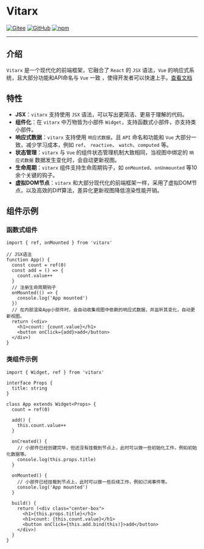 # Vitarx

[![Gitee](https://img.shields.io/badge/Gitee-blue?style=flat-square&logo=Gitee)](https://gitee.com/vitarx/core)
[![GitHub](https://img.shields.io/badge/Github-blue?style=flat-square&logo=Github)](https://github.com/vitarx/core)
[![npm](https://img.shields.io/npm/v/vitarx)](https://www.npmjs.com/package/vitarx)
________________________________________________________________________

## 介绍

`Vitarx` 是一个现代化的前端框架，它融合了 `React` 的 `JSX` 语法，`Vue` 的响应式系统，且大部分功能和API命名与 `Vue` 一致
，使得开发者可以快速上手。[查看文档](https://vitarx.cn)

## 特性

- **JSX**：`vitarx` 支持使用 `JSX` 语法，可以写出更简洁、更易于理解的代码。
- **组件化**：在 `vitarx` 中万物皆为小部件 `Widget`，支持函数式小部件，亦支持类小部件。
- **响应式数据**：`vitarx` 支持使用 `响应式数据`，且 `API` 命名和功能和 `Vue` 大部分一致，减少学习成本，例如 `ref`、
  `reactive`、
  `watch`、`computed` 等。
- **状态管理**：`vitarx` 与 `Vue` 的组件状态管理机制大致相同，当视图中绑定的 `响应式数据` 数据发生变化时，会自动更新视图。
- **生命周期**：`vitarx` 组件支持生命周期钩子，如 `onMounted`、`onUnmounted` 等10余个关键的钩子。
- **虚拟DOM节点**：`vitarx` 和大部分现代化的前端框架一样，采用了虚拟DOM节点，以及高效的Diff算法，差异化更新视图降低渲染性能开销。

## 组件示例

### 函数式组件
```tsx
import { ref, onMounted } from 'vitarx'

// JSX语法
function App() {
  const count = ref(0)
  const add = () => {
    count.value++
  }
  // 注册生命周期钩子
  onMounted(() => {
    console.log('App mounted')
  })
  // 在内部渲染App小部件时，会自动收集视图中依赖的响应式数据，并监听其变化，自动更新视图。
  return (<div>
    <h1>count: {count.value}</h1>
    <button onClick={add}>add</button>
  </div>)
}
```

### 类组件示例
```tsx
import { Widget, ref } from 'vitarx'

interface Props {
  title: string
}

class App extends Widget<Props> {
  count = ref(0)

  add() {
    this.count.value++
  }

  onCreated() {
    // 小部件已经创建完毕，但还没有挂载到节点上，此时可以做一些初始化工作，例如初始化数据等。
    console.log(this.props.title)
  }

  onMounted() {
    // 小部件已经挂载到节点上，此时可以做一些后续工作，例如订阅事件等。
    console.log('App mounted')
  }

  build() {
    return (<div class="center-box">
      <h1>{this.props.title}</h1>
      <h1>count: {this.count.value}</h1>
      <button onClick={this.add.bind(this)}>add</button>
    </div>)
  }
}
```

